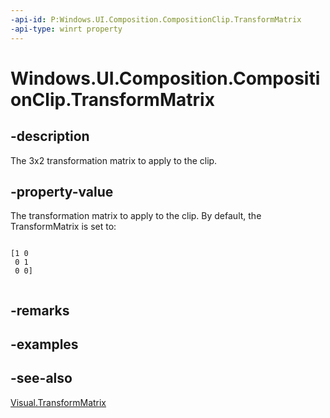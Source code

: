 ```yaml
---
-api-id: P:Windows.UI.Composition.CompositionClip.TransformMatrix
-api-type: winrt property
---
```


<!-- Property syntax
public Windows.Foundation.Numerics.Matrix3x2 TransformMatrix { get;  set; }
-->

# Windows.UI.Composition.CompositionClip.TransformMatrix

## -description
The 3x2 transformation matrix to apply to the clip.



## -property-value
The transformation matrix to apply to the clip. By default, the TransformMatrix is set to:

```

[1 0
 0 1
 0 0]             
            
```



## -remarks

## -examples

## -see-also
[Visual.TransformMatrix](visual_transformmatrix.md)
